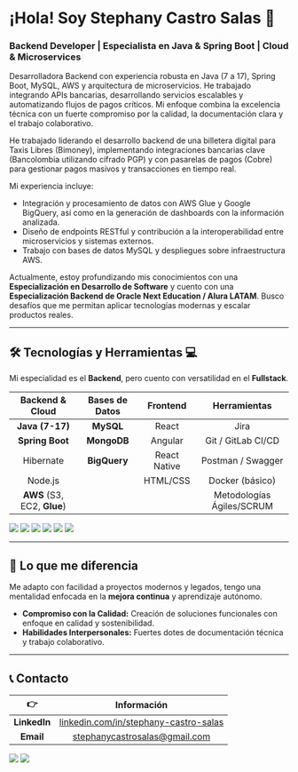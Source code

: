 # ¡Hola! Soy Stephany Castro Salas 👋

### Backend Developer | Especialista en Java & Spring Boot | Cloud & Microservices

Desarrolladora Backend con experiencia robusta en Java (7 a 17), Spring Boot, MySQL, AWS y arquitectura de microservicios. He trabajado integrando APIs bancarias, desarrollando servicios escalables y automatizando flujos de pagos críticos. Mi enfoque combina la excelencia técnica con un fuerte compromiso por la calidad, la documentación clara y el trabajo colaborativo.

He trabajado liderando el desarrollo backend de una billetera digital para Taxis Libres (Bimoney), implementando integraciones bancarias clave (Bancolombia utilizando cifrado PGP) y con pasarelas de pagos (Cobre) para gestionar pagos masivos y transacciones en tiempo real.

Mi experiencia incluye:
* Integración y procesamiento de datos con AWS Glue y Google BigQuery, así como en la generación de dashboards con la información analizada.
* Diseño de endpoints RESTful y contribución a la interoperabilidad entre microservicios y sistemas externos.
* Trabajo con bases de datos MySQL y despliegues sobre infraestructura AWS.

Actualmente, estoy profundizando mis conocimientos con una **Especialización en Desarrollo de Software** y cuento con una **Especialización Backend de Oracle Next Education / Alura LATAM**. Busco desafíos que me permitan aplicar tecnologías modernas y escalar productos reales.

***

## 🛠 Tecnologías y Herramientas 💻

Mi especialidad es el **Backend**, pero cuento con versatilidad en el **Fullstack**.

| Backend & Cloud | Bases de Datos | Frontend | Herramientas |
| :---: | :---: | :---: | :---: |
| **Java (7-17)** | **MySQL** | React | Jira |
| **Spring Boot** | **MongoDB** | Angular | Git / GitLab CI/CD |
| Hibernate | **BigQuery** | React Native | Postman / Swagger |
| Node.js | | HTML/CSS | Docker (básico) |
| **AWS** (S3, EC2, **Glue**) | | | Metodologías Ágiles/SCRUM |

[![](https://icongr.am/devicon/java-original.svg?size=45&color=currentColor)](https://www.java.com)
[![](https://icongr.am/devicon/spring-original.svg?size=45&color=currentColor)](https://spring.io/)
[![](https://icongr.am/devicon/amazonwebservices-original.svg?size=45&color=currentColor)](https://aws.amazon.com/)
[![](https://icongr.am/devicon/mysql-original-wordmark.svg?size=45&color=currentColor)](https://www.mysql.com/)
[![](https://icongr.am/devicon/git-original.svg?size=45&color=currentColor)](https://git-scm.com/)
[![](https://icongr.am/devicon/docker-original.svg?size=45&color=currentColor)](https://www.docker.com/)

***

## 🚀 Lo que me diferencia

Me adapto con facilidad a proyectos modernos y legados, tengo una mentalidad enfocada en la **mejora continua** y aprendizaje autónomo.

* **Compromiso con la Calidad:** Creación de soluciones funcionales con enfoque en calidad y sostenibilidad.
* **Habilidades Interpersonales:** Fuertes dotes de documentación técnica y trabajo colaborativo.

***

## 📞 Contacto

| :point_right: | Información |
| :---: | :---: |
| **LinkedIn** | [linkedin.com/in/stephany-castro-salas](https://www.linkedin.com/in/stephany-castro-salas) |
| **Email** | stephanycastrosalas@gmail.com |

[![](https://icongr.am/devicon/linkedin-original.svg?size=34&color=d4b5b5)](https://www.linkedin.com/in/stephany-castro-salas)
[![](https://icongr.am/devicon/github-original-wordmark.svg?size=34&color=d4b5b5)](https://github.com/StephanyCS1)
